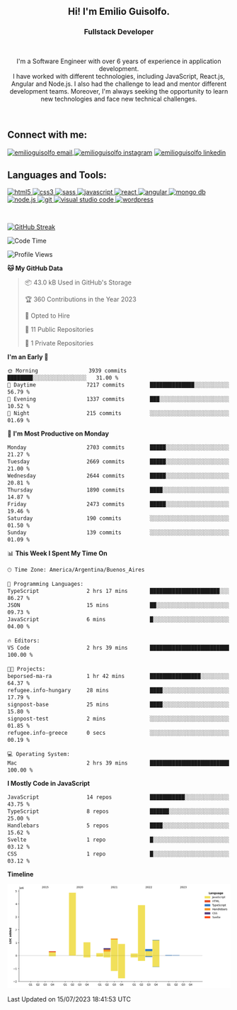 <h2 align=center>Hi! I'm Emilio Guisolfo.</h2>
<h3 align=center>Fullstack Developer</h3>
<br>
<p align="center">I'm a Software Engineer with over 6 years of experience in application development.<br /> I have worked
with different technologies, including JavaScript, React.js, Angular and Node.js. I also had the challenge to lead and mentor different development teams. Moreover, I'm always seeking the opportunity to learn new technologies and face new technical challenges.</p>
<br>

<h2 align="left">Connect with me:</h2>
<p align="left">
<a href="mailto: emilioguisolfo@gmail.com" target="blank"><img align="center" src="https://img.icons8.com/dotty/40/000000/email.png" alt="emilioguisolfo email" />
</a>
<a href="https://www.instagram.com/emilioguisolfo/" rel="noopener noreferrer" target="_blank"><img align="center" src="https://raw.githubusercontent.com/rahuldkjain/github-profile-readme-generator/master/src/images/icons/Social/instagram.svg" alt="emilioguisolfo instagram" height="30" width="40" /></a>
<a href="https://www.linkedin.com/in/emilio-guisolfo/" rel="noopener noreferrer" target="_blank"><img align="center" src="https://raw.githubusercontent.com/rahuldkjain/github-profile-readme-generator/master/src/images/icons/Social/linked-in-alt.svg" alt="emilioguisolfo linkedin" height="30" width="40" /></a>
<br>
 
 <h2 align="left">Languages and Tools:</h2>
<p align="left">
<a href="https://www.w3.org/html/" target="_blank"> <img src="https://img.shields.io/badge/HTML5-E34F26?style=for-the-badge&logo=html5&logoColor=white" alt="html5" /> </a>
<a href="https://www.w3schools.com/css/" target="_blank"> <img src="https://img.shields.io/badge/CSS3-1572B6?style=for-the-badge&logo=css3&logoColor=white" alt="css3" /> </a>
<a href="https://sass-lang.com" target="_blank"> <img src="https://img.shields.io/badge/Sass-CC6699?style=for-the-badge&logo=sass&logoColor=white" alt="sass" /> </a>
<a href="https://developer.mozilla.org/en-US/docs/Web/JavaScript" target="_blank"> <img src="https://img.shields.io/badge/JavaScript-323330?style=for-the-badge&logo=javascript&logoColor=F7DF1Eg" alt="javascript" </a>
<a href="https://reactjs.org/" target="_blank"> <img src="https://img.shields.io/badge/react-%2320232a.svg?style=for-the-badge&logo=react&logoColor=%2361DAFB" alt="react" </a>
 <a href="https://angular.io/" target="_blank"> <img src="https://img.shields.io/badge/Angular-323330?style=for-the-badge&logo=angular&logoColor=dd2032" alt="angular" </a>
 <a href="https://www.mongodb.com/" target="_blank"> <img src="https://img.shields.io/badge/MongoDB-323330?style=for-the-badge&logo=MongoDB&logoColor=07ab4f" alt="mongo db" /> </a>
 <a href="https://nodejs.org/" target="_blank"> <img src="https://img.shields.io/badge/Node.JS-323330?style=for-the-badge&logo=node.js&logoColor=F7DF1Eg" alt="node.js" /> </a>
<a href="https://git-scm.com/" target="_blank"> <img src="https://img.shields.io/badge/Git-F05032?style=for-the-badge&logo=git&logoColor=white" alt="git" </a>
<a href="https://code.visualstudio.com/" target="_blank"> <img src="https://img.shields.io/badge/Visual_Studio_Code-0078D4?style=for-the-badge&logo=visual%20studio%20code&logoColor=white" alt="visual studio code" /> </a>
<a href=# target="_blank"> <img src="https://img.shields.io/badge/Wordpress-21759B?style=for-the-badge&logo=wordpress&logoColor=white" alt="wordpress" /> </a>
</p>
<br>

[![GitHub Streak](https://streak-stats.demolab.com/?user=DenverCoder1)](https://git.io/streak-stats)

<!--START_SECTION:waka-->
![Code Time](http://img.shields.io/badge/Code%20Time-209%20hrs%2022%20mins-blue)

![Profile Views](http://img.shields.io/badge/Profile%20Views-0-blue)

**🐱 My GitHub Data** 

> 📦 43.0 kB Used in GitHub's Storage 
 > 
> 🏆 360 Contributions in the Year 2023
 > 
> 💼 Opted to Hire
 > 
> 📜 11 Public Repositories 
 > 
> 🔑 1 Private Repositories 
 > 
**I'm an Early 🐤** 

```text
🌞 Morning                3939 commits        ████████░░░░░░░░░░░░░░░░░   31.00 % 
🌆 Daytime                7217 commits        ██████████████░░░░░░░░░░░   56.79 % 
🌃 Evening                1337 commits        ███░░░░░░░░░░░░░░░░░░░░░░   10.52 % 
🌙 Night                  215 commits         ░░░░░░░░░░░░░░░░░░░░░░░░░   01.69 % 
```
📅 **I'm Most Productive on Monday** 

```text
Monday                   2703 commits        █████░░░░░░░░░░░░░░░░░░░░   21.27 % 
Tuesday                  2669 commits        █████░░░░░░░░░░░░░░░░░░░░   21.00 % 
Wednesday                2644 commits        █████░░░░░░░░░░░░░░░░░░░░   20.81 % 
Thursday                 1890 commits        ████░░░░░░░░░░░░░░░░░░░░░   14.87 % 
Friday                   2473 commits        █████░░░░░░░░░░░░░░░░░░░░   19.46 % 
Saturday                 190 commits         ░░░░░░░░░░░░░░░░░░░░░░░░░   01.50 % 
Sunday                   139 commits         ░░░░░░░░░░░░░░░░░░░░░░░░░   01.09 % 
```


📊 **This Week I Spent My Time On** 

```text
🕑︎ Time Zone: America/Argentina/Buenos_Aires

💬 Programming Languages: 
TypeScript               2 hrs 17 mins       ██████████████████████░░░   86.27 % 
JSON                     15 mins             ██░░░░░░░░░░░░░░░░░░░░░░░   09.73 % 
JavaScript               6 mins              █░░░░░░░░░░░░░░░░░░░░░░░░   04.00 % 

🔥 Editors: 
VS Code                  2 hrs 39 mins       █████████████████████████   100.00 % 

🐱‍💻 Projects: 
beporsed-ma-ra           1 hr 42 mins        ████████████████░░░░░░░░░   64.37 % 
refugee.info-hungary     28 mins             ████░░░░░░░░░░░░░░░░░░░░░   17.79 % 
signpost-base            25 mins             ████░░░░░░░░░░░░░░░░░░░░░   15.80 % 
signpost-test            2 mins              ░░░░░░░░░░░░░░░░░░░░░░░░░   01.85 % 
refugee.info-greece      0 secs              ░░░░░░░░░░░░░░░░░░░░░░░░░   00.19 % 

💻 Operating System: 
Mac                      2 hrs 39 mins       █████████████████████████   100.00 % 
```

**I Mostly Code in JavaScript** 

```text
JavaScript               14 repos            ███████████░░░░░░░░░░░░░░   43.75 % 
TypeScript               8 repos             ██████░░░░░░░░░░░░░░░░░░░   25.00 % 
Handlebars               5 repos             ████░░░░░░░░░░░░░░░░░░░░░   15.62 % 
Svelte                   1 repo              █░░░░░░░░░░░░░░░░░░░░░░░░   03.12 % 
CSS                      1 repo              █░░░░░░░░░░░░░░░░░░░░░░░░   03.12 % 
```



**Timeline**

![Lines of Code chart](https://raw.githubusercontent.com/Guiso92/Guiso92/main/assets/bar_graph.png)


 Last Updated on 15/07/2023 18:41:53 UTC
<!--END_SECTION:waka-->
